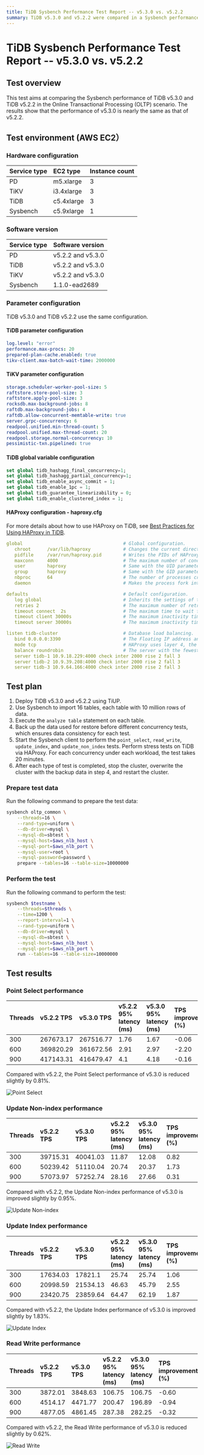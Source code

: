 ```yaml
---
title: TiDB Sysbench Performance Test Report -- v5.3.0 vs. v5.2.2
summary: TiDB v5.3.0 and v5.2.2 were compared in a Sysbench performance test for Online Transactional Processing (OLTP). Results show that v5.3.0 performance is nearly the same as v5.2.2. Point Select performance of v5.3.0 is reduced by 0.81%, Update Non-index performance is improved by 0.95%, Update Index performance is improved by 1.83%, and Read Write performance is reduced by 0.62%.
---
```


# TiDB Sysbench Performance Test Report -- v5.3.0 vs. v5.2.2

## Test overview

This test aims at comparing the Sysbench performance of TiDB v5.3.0 and TiDB v5.2.2 in the Online Transactional Processing (OLTP) scenario. The results show that the performance of v5.3.0 is nearly the same as that of v5.2.2.

## Test environment (AWS EC2）

### Hardware configuration

| Service type         | EC2 type     | Instance count |
|:----------|:----------|:----------|
| PD        | m5.xlarge |     3     |
| TiKV      | i3.4xlarge|     3     |
| TiDB      | c5.4xlarge|     3     |
| Sysbench  | c5.9xlarge|     1     |

### Software version

| Service type   | Software version    |
|:----------|:-----------|
| PD        | v5.2.2 and v5.3.0   |
| TiDB      | v5.2.2 and v5.3.0   |
| TiKV      | v5.2.2 and v5.3.0   |
| Sysbench  | 1.1.0-ead2689   |

### Parameter configuration

TiDB v5.3.0 and TiDB v5.2.2 use the same configuration.

#### TiDB parameter configuration


```yaml
log.level: "error"
performance.max-procs: 20
prepared-plan-cache.enabled: true
tikv-client.max-batch-wait-time: 2000000
```

#### TiKV parameter configuration


```yaml
storage.scheduler-worker-pool-size: 5
raftstore.store-pool-size: 3
raftstore.apply-pool-size: 3
rocksdb.max-background-jobs: 8
raftdb.max-background-jobs: 4
raftdb.allow-concurrent-memtable-write: true
server.grpc-concurrency: 6
readpool.unified.min-thread-count: 5
readpool.unified.max-thread-count: 20
readpool.storage.normal-concurrency: 10
pessimistic-txn.pipelined: true
```

#### TiDB global variable configuration


```sql
set global tidb_hashagg_final_concurrency=1;
set global tidb_hashagg_partial_concurrency=1;
set global tidb_enable_async_commit = 1;
set global tidb_enable_1pc = 1;
set global tidb_guarantee_linearizability = 0;
set global tidb_enable_clustered_index = 1;
```

#### HAProxy configuration - haproxy.cfg

For more details about how to use HAProxy on TiDB, see [Best Practices for Using HAProxy in TiDB](/best-practices/haproxy-best-practices.md).

```yaml
global                                     # Global configuration.
   chroot      /var/lib/haproxy            # Changes the current directory and sets superuser privileges for the startup process to improve security.
   pidfile     /var/run/haproxy.pid        # Writes the PIDs of HAProxy processes into this file.
   maxconn     4000                        # The maximum number of concurrent connections for a single HAProxy process.
   user        haproxy                     # Same with the UID parameter.
   group       haproxy                     # Same with the GID parameter. A dedicated user group is recommended.
   nbproc      64                          # The number of processes created when going daemon. When starting multiple processes to forward requests, ensure that the value is large enough so that HAProxy does not block processes.
   daemon                                  # Makes the process fork into background. It is equivalent to the command line "-D" argument. It can be disabled by the command line "-db" argument.

defaults                                   # Default configuration.
   log global                              # Inherits the settings of the global configuration.
   retries 2                               # The maximum number of retries to connect to an upstream server. If the number of connection attempts exceeds the value, the backend server is considered unavailable.
   timeout connect  2s                     # The maximum time to wait for a connection attempt to a backend server to succeed. It should be set to a shorter time if the server is located on the same LAN as HAProxy.
   timeout client 30000s                   # The maximum inactivity time on the client side.
   timeout server 30000s                   # The maximum inactivity time on the server side.

listen tidb-cluster                        # Database load balancing.
   bind 0.0.0.0:3390                       # The Floating IP address and listening port.
   mode tcp                                # HAProxy uses layer 4, the transport layer.
   balance roundrobin                      # The server with the fewest connections receives the connection. "leastconn" is recommended where long sessions are expected, such as LDAP, SQL and TSE, rather than protocols using short sessions, such as HTTP. The algorithm is dynamic, which means that server weights might be adjusted on the fly for slow starts for instance.
   server tidb-1 10.9.18.229:4000 check inter 2000 rise 2 fall 3       # Detects port 4000 at a frequency of once every 2000 milliseconds. If it is detected as successful twice, the server is considered available; if it is detected as failed three times, the server is considered unavailable.
   server tidb-2 10.9.39.208:4000 check inter 2000 rise 2 fall 3
   server tidb-3 10.9.64.166:4000 check inter 2000 rise 2 fall 3
```

## Test plan

1. Deploy TiDB v5.3.0 and v5.2.2 using TiUP.
2. Use Sysbench to import 16 tables, each table with 10 million rows of data.
3. Execute the `analyze table` statement on each table.
4. Back up the data used for restore before different concurrency tests, which ensures data consistency for each test.
5. Start the Sysbench client to perform the `point_select`, `read_write`, `update_index`, and `update_non_index` tests. Perform stress tests on TiDB via HAProxy. For each concurrency under each workload, the test takes 20 minutes.
6. After each type of test is completed, stop the cluster, overwrite the cluster with the backup data in step 4, and restart the cluster.

### Prepare test data

Run the following command to prepare the test data:


```bash
sysbench oltp_common \
    --threads=16 \
    --rand-type=uniform \
    --db-driver=mysql \
    --mysql-db=sbtest \
    --mysql-host=$aws_nlb_host \
    --mysql-port=$aws_nlb_port \
    --mysql-user=root \
    --mysql-password=password \
    prepare --tables=16 --table-size=10000000
```

### Perform the test

Run the following command to perform the test:


```bash
sysbench $testname \
    --threads=$threads \
    --time=1200 \
    --report-interval=1 \
    --rand-type=uniform \
    --db-driver=mysql \
    --mysql-db=sbtest \
    --mysql-host=$aws_nlb_host \
    --mysql-port=$aws_nlb_port \
    run --tables=16 --table-size=10000000
```

## Test results

### Point Select performance

| Threads   | v5.2.2 TPS | v5.3.0 TPS | v5.2.2 95% latency (ms) | v5.3.0 95% latency (ms) | TPS improvement (%) |
|:----------|:----------|:----------|:----------|:----------|:----------|
|300|267673.17|267516.77|1.76|1.67|-0.06|
|600|369820.29|361672.56|2.91|2.97|-2.20|
|900|417143.31|416479.47|4.1|4.18|-0.16|

Compared with v5.2.2, the Point Select performance of v5.3.0 is reduced slightly by 0.81%.

![Point Select](https://download.pingcap.com/images/docs/sysbench_v522vsv530_point_select.png)

### Update Non-index performance

| Threads   | v5.2.2 TPS | v5.3.0 TPS  | v5.2.2 95% latency (ms) | v5.3.0 95% latency (ms)   | TPS improvement (%)  |
|:----------|:----------|:----------|:----------|:----------|:----------|
|300|39715.31|40041.03|11.87|12.08|0.82|
|600|50239.42|51110.04|20.74|20.37|1.73|
|900|57073.97|57252.74|28.16|27.66|0.31|

Compared with v5.2.2, the Update Non-index performance of v5.3.0 is improved slightly by 0.95%.

![Update Non-index](https://download.pingcap.com/images/docs/sysbench_v522vsv530_update_non_index.png)

### Update Index performance

| Threads   | v5.2.2 TPS | v5.3.0 TPS  | v5.2.2 95% latency (ms) | v5.3.0 95% latency (ms)   | TPS improvement (%)  |
|:----------|:----------|:----------|:----------|:----------|:----------|
|300|17634.03|17821.1|25.74|25.74|1.06|
|600|20998.59|21534.13|46.63|45.79|2.55|
|900|23420.75|23859.64|64.47|62.19|1.87|

Compared with v5.2.2, the Update Index performance of v5.3.0 is improved slightly by 1.83%.

![Update Index](https://download.pingcap.com/images/docs/sysbench_v522vsv530_update_index.png)

### Read Write performance

| Threads   | v5.2.2 TPS  | v5.3.0 TPS | v5.2.2 95% latency (ms) | v5.3.0 95% latency (ms)   | TPS improvement (%)  |
|:----------|:----------|:----------|:----------|:----------|:----------|
|300|3872.01|3848.63|106.75|106.75|-0.60|
|600|4514.17|4471.77|200.47|196.89|-0.94|
|900|4877.05|4861.45|287.38|282.25|-0.32|

Compared with v5.2.2, the Read Write performance of v5.3.0 is reduced slightly by 0.62%.

![Read Write](https://download.pingcap.com/images/docs/sysbench_v522vsv530_read_write.png)
